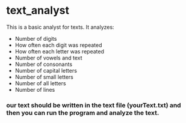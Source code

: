 # text_analyst
This is a basic analyst for texts. It analyzes:
- Number of digits
- How often each digit was repeated
- How often each letter was repeated
- Number of vowels and text
- Number of consonants
- Number of capital letters
- Number of small letters
- Number of all letters
- Number of lines


<h3> our text should be written in the text file (yourText.txt) and then you can run the program and analyze the text. </h3>
